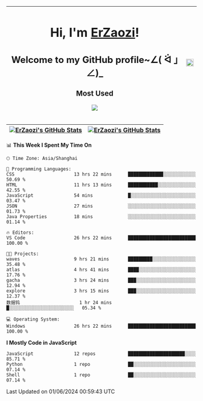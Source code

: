|<h1>Hi, I'm <a href="https://github.com/erzaozi">ErZaozi</a>! </h1><h2>Welcome to my GitHub profile~∠( ᐛ 」∠)_</h2><p><h3>Most Used</h3><img src="https://skillicons.dev/icons?i=github,vscode,visualstudio,ubuntu,postman,pycharm,webstorm,git,docker"></p>|<img decoding="async" align=center src="https://cdn.jsdelivr.net/gh/erzaozi/erzaozi/image.gif" width="100%">|
| ----- | ----- |

| <a href="https://github.com/erzaozi"><img align="center" src="https://github-readme-stats.vercel.app/api/top-langs/?username=erzaozi&title_color=44cef6&text_color=4b5cc4&icon_color=2bbc8a&bg_color=white&langs_count=4&hide_border=true" alt="ErZaozi's GitHub Stats" /></a> | <a href="https://github.com/erzaozi"><img align="center" src="https://github-readme-stats.vercel.app/api?username=erzaozi&show_icons=true&line_height=27&count_private=true&title_color=44cef6&text_color=4b5cc4&icon_color=2bbc8a&bg_color=white&hide_border=true" alt="ErZaozi's GitHub Stats" /></a> |
| ----- | ----- |
<!--START_SECTION:waka-->
📊 **This Week I Spent My Time On** 

```text
🕑︎ Time Zone: Asia/Shanghai

💬 Programming Languages: 
CSS                      13 hrs 22 mins      █████████████░░░░░░░░░░░░   50.69 % 
HTML                     11 hrs 13 mins      ███████████░░░░░░░░░░░░░░   42.55 % 
JavaScript               54 mins             █░░░░░░░░░░░░░░░░░░░░░░░░   03.47 % 
JSON                     27 mins             ░░░░░░░░░░░░░░░░░░░░░░░░░   01.73 % 
Java Properties          18 mins             ░░░░░░░░░░░░░░░░░░░░░░░░░   01.14 % 

🔥 Editors: 
VS Code                  26 hrs 22 mins      █████████████████████████   100.00 % 

🐱‍💻 Projects: 
waves                    9 hrs 21 mins       █████████░░░░░░░░░░░░░░░░   35.48 % 
atlas                    4 hrs 41 mins       ████░░░░░░░░░░░░░░░░░░░░░   17.76 % 
gacha                    3 hrs 24 mins       ███░░░░░░░░░░░░░░░░░░░░░░   12.94 % 
explore                  3 hrs 15 mins       ███░░░░░░░░░░░░░░░░░░░░░░   12.37 % 
数据钨                      1 hr 24 mins        █░░░░░░░░░░░░░░░░░░░░░░░░   05.34 % 

💻 Operating System: 
Windows                  26 hrs 22 mins      █████████████████████████   100.00 % 
```

**I Mostly Code in JavaScript** 

```text
JavaScript               12 repos            █████████████████████░░░░   85.71 % 
Python                   1 repo              ██░░░░░░░░░░░░░░░░░░░░░░░   07.14 % 
Shell                    1 repo              ██░░░░░░░░░░░░░░░░░░░░░░░   07.14 % 
```




 Last Updated on 01/06/2024 00:59:43 UTC
<!--END_SECTION:waka-->
